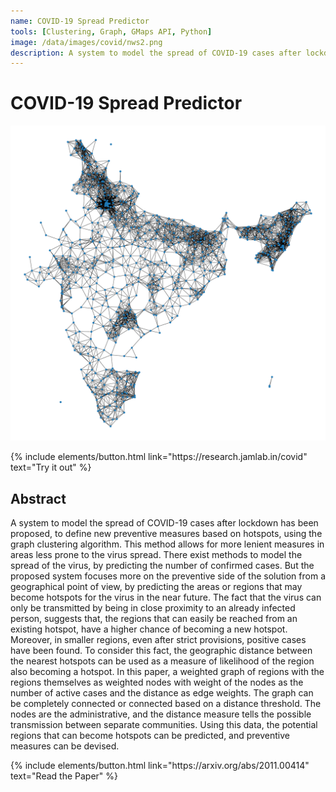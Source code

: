 ```yaml
---
name: COVID-19 Spread Predictor
tools: [Clustering, Graph, GMaps API, Python]
image: /data/images/covid/nws2.png
description: A system to model the spread of COVID-19 cases after lockdown has been proposed, to define new preventive measures based on hotspots, using the graph clustering algorithm.
---
```


# COVID-19 Spread Predictor

![preview](/data/images/covid/map.png)

<p class="text-center">
{% include elements/button.html link="https://research.jamlab.in/covid" text="Try it out" %}
</p>

## Abstract
A system to model the spread of COVID-19 cases after lockdown has been proposed, to define new preventive measures based on hotspots, using the graph clustering algorithm. This method allows for more lenient measures in areas less prone to the virus spread. There exist methods to model the spread of the virus, by predicting the number of confirmed cases. But the proposed system focuses more on the preventive side of the solution from a geographical point of view, by predicting the areas or regions that may become hotspots for the virus in the near future. The fact that the virus can only be transmitted by being in close proximity to an already infected person, suggests that, the regions that can easily be reached from an existing hotspot, have a higher chance of becoming a new hotspot. Moreover, in smaller regions, even after strict provisions, positive cases have been found. To consider this fact, the geographic distance between the nearest hotspots can be used as a measure of likelihood of the region also becoming a hotspot. In this paper, a weighted graph of regions with the regions themselves as weighted nodes with weight of the nodes as the number of active cases and the distance as edge weights. The graph can be completely connected or connected based on a distance threshold. The nodes are the administrative, and the distance measure tells the possible transmission between separate communities. Using this data, the potential regions that can become hotspots can be predicted, and preventive measures can be devised.

<p class="text-center">
{% include elements/button.html link="https://arxiv.org/abs/2011.00414" text="Read the Paper" %}
</p>